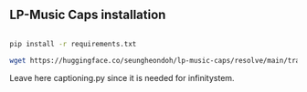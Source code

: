 ## LP-Music Caps installation

```bash

pip install -r requirements.txt

wget https://huggingface.co/seungheondoh/lp-music-caps/resolve/main/transfer.pth -O exp/transfer/lp_music_caps/last.pth
```


Leave here captioning.py since it is needed for infinitystem.
